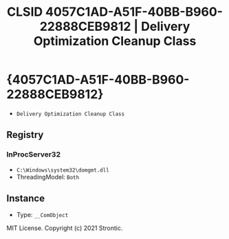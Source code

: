 ﻿---
title: "CLSID 4057C1AD-A51F-40BB-B960-22888CEB9812 | Delivery Optimization Cleanup Class"
excerpt: What is COM-Object CLSID 4057C1AD-A51F-40BB-B960-22888CEB9812?
---

# {4057C1AD-A51F-40BB-B960-22888CEB9812}

* `Delivery Optimization Cleanup Class`

## Registry


### InProcServer32

* `C:\Windows\system32\domgmt.dll`
* ThreadingModel: `Both`

## Instance

* Type: `__ComObject`

MIT License. Copyright (c) 2021 Strontic.


